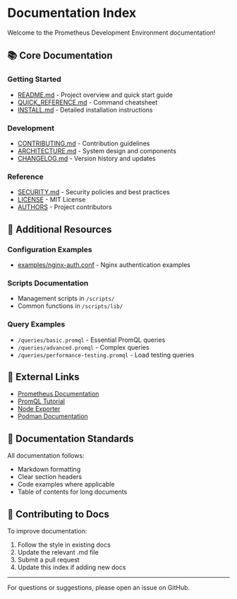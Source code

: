 # Documentation Index

Welcome to the Prometheus Development Environment documentation!

## 📚 Core Documentation

### Getting Started
- [README.md](../README.md) - Project overview and quick start guide
- [QUICK_REFERENCE.md](../QUICK_REFERENCE.md) - Command cheatsheet
- [INSTALL.md](../INSTALL.md) - Detailed installation instructions

### Development
- [CONTRIBUTING.md](../CONTRIBUTING.md) - Contribution guidelines
- [ARCHITECTURE.md](../ARCHITECTURE.md) - System design and components
- [CHANGELOG.md](../CHANGELOG.md) - Version history and updates

### Reference
- [SECURITY.md](../SECURITY.md) - Security policies and best practices
- [LICENSE](../LICENSE) - MIT License
- [AUTHORS](../AUTHORS) - Project contributors

## 📁 Additional Resources

### Configuration Examples
- [examples/nginx-auth.conf](examples/nginx-auth.conf) - Nginx authentication examples

### Scripts Documentation
- Management scripts in `/scripts/`
- Common functions in `/scripts/lib/`

### Query Examples
- `/queries/basic.promql` - Essential PromQL queries
- `/queries/advanced.promql` - Complex queries
- `/queries/performance-testing.promql` - Load testing queries

## 🔗 External Links

- [Prometheus Documentation](https://prometheus.io/docs/)
- [PromQL Tutorial](https://prometheus.io/docs/prometheus/latest/querying/basics/)
- [Node Exporter](https://github.com/prometheus/node_exporter)
- [Podman Documentation](https://docs.podman.io/)

## 📖 Documentation Standards

All documentation follows:
- Markdown formatting
- Clear section headers
- Code examples where applicable
- Table of contents for long documents

## 🤝 Contributing to Docs

To improve documentation:
1. Follow the style in existing docs
2. Update the relevant .md file
3. Submit a pull request
4. Update this index if adding new docs

---

For questions or suggestions, please open an issue on GitHub.
